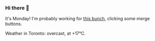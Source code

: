 ### Hi there :wave:

It's Monday! I'm probably working for [this bunch](https://github.com/kohofinancial), clicking some merge buttons.

Weather in Toronto: overcast, at +17°C.
